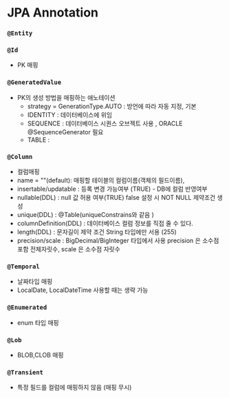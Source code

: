 # JPA Annotation

### `@Entity`

### `@Id`
- PK 매핑

### `@GeneratedValue`
- PK의 생성 방법을 매핑하는 애노테이션
  - strategy = GenerationType.AUTO : 방언에 따라 자동 지정, 기본
  - IDENTITY : 데이터베이스에 위임
  - SEQUENCE : 데이터베이스 시퀀스 오브젝트 사용 , ORACLE @SequenceGenerator 필요
  - TABLE :

### `@Column`
- 컬럼매핑
- name = ""(default): 매핑할 테이블의 컬럼이름(객체의 필드이름),
- insertable/updatable : 등록 변경 가능여부 (TRUE) - DB에 컬럼 반영여부
- nullable(DDL) : null 값 허용 여부(TRUE)  false 설정 시 NOT NULL 제약조건 생성
- unique(DDL) : @Table(uniqueConstrains와 같음 )
- columnDefinition(DDL) : 데이터베이스 컬럼 정보를 직접 줄 수 있다.
- length(DDL) :  문자길이 제약 조건 String  타입에만 서용 (255)
- precision/scale : BigDecimal/BigInteger 타입에서 사용 precision 은 소수점 포함 전체자릿수, scale 은 소수점 자릿수
       
### `@Temporal`
- 날짜타입 매핑
- LocalDate, LocalDateTime 사용할 때는 생략 가능

### `@Enumerated`
- enum 타입 매핑
### `@Lob`
- BLOB,CLOB 매핑
### `@Transient` 
- 특정 필드를 컬럼에 매핑하지 않음 (매핑 무시)
